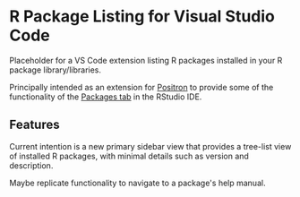 # R Package Listing for Visual Studio Code

Placeholder for a VS Code extension listing R packages installed in your R
package library/libraries.

Principally intended as an extension for [Positron](https://positron.posit.co)
to provide some of the functionality of the
[Packages tab](https://docs.posit.co/ide/user/ide/guide/ui/ui-panes.html#packages)
in the RStudio IDE.

## Features

Current intention is a new primary sidebar view that provides a tree-list view
of installed R packages, with minimal details such as version and description.

Maybe replicate functionality to navigate to a package's help manual.
